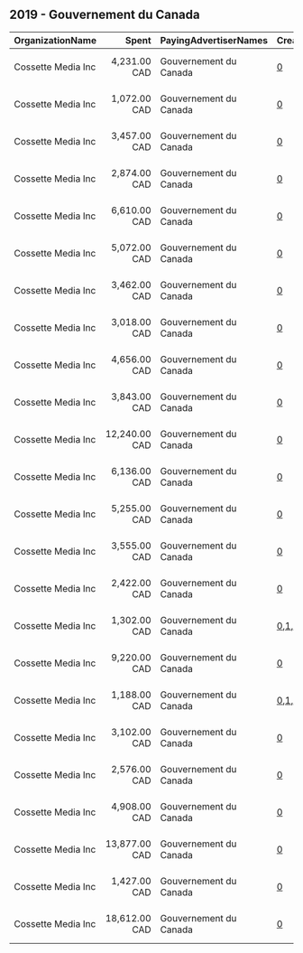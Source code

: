 ## 2019 - Gouvernement du Canada 
|OrganizationName|Spent|PayingAdvertiserNames|CreativeUrls|Impressions|Genders|AgeBrackets|CountryCodes|BillingAddresses|CandidateBallotInformation|
|:---|---:|:---|:---|---:|:---|:---|:---|:---|:---|
|Cossette Media Inc|4,231.00 CAD|Gouvernement du Canada|[0](https://www.snap.com/political-ads/asset/2dbf9b539049f013cbd6deea14b96b29da46038cfa7d371ed034ec5cb0bb1d54?mediaType=mp4)|1,241,829||18-24|canada|"P.O. Box. 11613, Succ. Centre-ville,Montreal,H3C5V9,CA"||
|Cossette Media Inc|1,072.00 CAD|Gouvernement du Canada|[0](https://www.snap.com/political-ads/asset/38d3974b925766f4532f475cff69b24073b657a7cc1812bdccc8dff21c5887cc?mediaType=mp4)|115,636||18-34|canada|"P.O. Box. 11613, Succ. Centre-ville,Montreal,H3C5V9,CA"||
|Cossette Media Inc|3,457.00 CAD|Gouvernement du Canada|[0](https://www.snap.com/political-ads/asset/6b9a2abc375d3e1640ac78cfff8b920c628f226cae118331f474c879c742b59a?mediaType=mp4)|985,763||18-|canada|"P.O. Box. 11613, Succ. Centre-ville,Montreal,H3C5V9,CA"||
|Cossette Media Inc|2,874.00 CAD|Gouvernement du Canada|[0](https://www.snap.com/political-ads/asset/34378604e73458fb598fd0f8e8b7ff626a8241ea6b82437b269fdbf9d0a10512?mediaType=mp4)|836,802||18-|canada|"P.O. Box. 11613, Succ. Centre-ville,Montreal,H3C5V9,CA"||
|Cossette Media Inc|6,610.00 CAD|Gouvernement du Canada|[0](https://www.snap.com/political-ads/asset/4c53970b31ff0cbeef45fd7b06c8a7d8b48672b6baf4f63ef85d12ae2986e929?mediaType=mp4)|2,857,279||18-24|canada|"P.O. Box. 11613, Succ. Centre-ville,Montreal,H3C5V9,CA"||
|Cossette Media Inc|5,072.00 CAD|Gouvernement du Canada|[0](https://www.snap.com/political-ads/asset/2dbf9b539049f013cbd6deea14b96b29da46038cfa7d371ed034ec5cb0bb1d54?mediaType=mp4)|1,719,275||18-24|canada|"P.O. Box. 11613, Succ. Centre-ville,Montreal,H3C5V9,CA"||
|Cossette Media Inc|3,462.00 CAD|Gouvernement du Canada|[0](https://www.snap.com/political-ads/asset/70f945da3b87c562a9076463649e8e4f3b43ec8b61ade07269e09af081b86584?mediaType=mp4)|963,689||18-24|canada|"P.O. Box. 11613, Succ. Centre-ville,Montreal,H3C5V9,CA"||
|Cossette Media Inc|3,018.00 CAD|Gouvernement du Canada|[0](https://www.snap.com/political-ads/asset/70f945da3b87c562a9076463649e8e4f3b43ec8b61ade07269e09af081b86584?mediaType=mp4)|1,043,654||18-24|canada|"P.O. Box. 11613, Succ. Centre-ville,Montreal,H3C5V9,CA"||
|Cossette Media Inc|4,656.00 CAD|Gouvernement du Canada|[0](https://www.snap.com/political-ads/asset/76f828b08db10bfcc4eddfd8ffdc4373e6e2dba20252a3ff0a909f543355a62b?mediaType=mp4)|1,359,885||18-|canada|"P.O. Box. 11613, Succ. Centre-ville,Montreal,H3C5V9,CA"||
|Cossette Media Inc|3,843.00 CAD|Gouvernement du Canada|[0](https://www.snap.com/political-ads/asset/a3b34d8a6a07f68be6771dad4d0441892ab1d55e47e5c08297c374231cb749ca?mediaType=mp4)|1,152,308||18-|canada|"P.O. Box. 11613, Succ. Centre-ville,Montreal,H3C5V9,CA"||
|Cossette Media Inc|12,240.00 CAD|Gouvernement du Canada|[0](https://www.snap.com/political-ads/asset/fc907cfadceedf0af8e2447ef620722d5fa4c97bc1c7bac45ddfb203c41affce?mediaType=mp4)|5,033,533||18-24|canada|"P.O. Box. 11613, Succ. Centre-ville,Montreal,H3C5V9,CA"||
|Cossette Media Inc|6,136.00 CAD|Gouvernement du Canada|[0](https://www.snap.com/political-ads/asset/03492cb269daa4f54ea0443f57a24e9c333125f41c2d0cbb35dc3a058ad88c11?mediaType=mp4)|2,663,304||18-24|canada|"P.O. Box. 11613, Succ. Centre-ville,Montreal,H3C5V9,CA"||
|Cossette Media Inc|5,255.00 CAD|Gouvernement du Canada|[0](https://www.snap.com/political-ads/asset/33b43b8e667d8a8d65ae872f4dd87f3148a9ee2900412d2493149ef5a6128811?mediaType=mp4)|1,506,773||18-|canada|"P.O. Box. 11613, Succ. Centre-ville,Montreal,H3C5V9,CA"||
|Cossette Media Inc|3,555.00 CAD|Gouvernement du Canada|[0](https://www.snap.com/political-ads/asset/7689d1f807a9afa53926e1e4d246ed7a74cba8090eaa3b2e7c2f6f3bdd7b2213?mediaType=mp4)|824,134||18-24|canada|"P.O. Box. 11613, Succ. Centre-ville,Montreal,H3C5V9,CA"||
|Cossette Media Inc|2,422.00 CAD|Gouvernement du Canada|[0](https://www.snap.com/political-ads/asset/4894dcb8e8aa84d66e74b4b10d6a3212763636edf4574aa549f3649db072f680?mediaType=mp4)|812,705||18-34|canada|"P.O. Box. 11613, Succ. Centre-ville,Montreal,H3C5V9,CA"||
|Cossette Media Inc|1,302.00 CAD|Gouvernement du Canada|[0](https://www.snap.com/political-ads/asset/51b20f6f73e2f58b403730b995af0e5b8ac6429da48e8e47e2992eb700d96d46?mediaType=mp4),[1](https://www.snap.com/political-ads/asset/9e40b6ea24766072ee5ce5d4bbeeae818f802fbe863c1fd222821a77f6317ceb?mediaType=mp4),[2](https://www.snap.com/political-ads/asset/055a663054062d92fb1c3d5cb028433bc7ecde14472634d483f0d4bfb33cdd0c?mediaType=mp4)|1,550,871||18-34|canada|"P.O. Box. 11613, Succ. Centre-ville,Montreal,H3C5V9,CA"||
|Cossette Media Inc|9,220.00 CAD|Gouvernement du Canada|[0](https://www.snap.com/political-ads/asset/76a45e6ee95339674501ea064d9f0db74bedec384fca1319b82d1da2bd65b559?mediaType=mp4)|4,244,451||18-|canada|"P.O. Box. 11613, Succ. Centre-ville,Montreal,H3C5V9,CA"||
|Cossette Media Inc|1,188.00 CAD|Gouvernement du Canada|[0](https://www.snap.com/political-ads/asset/b6c8c94c20c809b06cc34bad66c7875d852746e4fc3a7c18ffe0451932c2e80b?mediaType=mp4),[1](https://www.snap.com/political-ads/asset/ee1eb34919cd13ede948039add6a4bf955f87443218933b1995b4ec3a72d8f24?mediaType=mp4),[2](https://www.snap.com/political-ads/asset/ffad1e274df9ab923d22b752c59eed9fc1fc515aa89e02588d68a63f7c0da4c8?mediaType=mp4)|1,515,399||18-34|canada|"P.O. Box. 11613, Succ. Centre-ville,Montreal,H3C5V9,CA"||
|Cossette Media Inc|3,102.00 CAD|Gouvernement du Canada|[0](https://www.snap.com/political-ads/asset/7689d1f807a9afa53926e1e4d246ed7a74cba8090eaa3b2e7c2f6f3bdd7b2213?mediaType=mp4)|1,093,129||18-24|canada|"P.O. Box. 11613, Succ. Centre-ville,Montreal,H3C5V9,CA"||
|Cossette Media Inc|2,576.00 CAD|Gouvernement du Canada|[0](https://www.snap.com/political-ads/asset/31713ee88a9109f19e5a5bd4871db22dcd912f117ef8582db652c01b1403cc22?mediaType=mp4)|781,792||18-34|canada|"P.O. Box. 11613, Succ. Centre-ville,Montreal,H3C5V9,CA"||
|Cossette Media Inc|4,908.00 CAD|Gouvernement du Canada|[0](https://www.snap.com/political-ads/asset/4c8830d64d8dadf4d581ff8fdeb0a36bc763c2094d6cabbf94fbfd2b66f959e7?mediaType=mp4)|1,437,903||18-|canada|"P.O. Box. 11613, Succ. Centre-ville,Montreal,H3C5V9,CA"||
|Cossette Media Inc|13,877.00 CAD|Gouvernement du Canada|[0](https://www.snap.com/political-ads/asset/53bc224f862438dff02d63d1c1a99fbd9398d7bdcd12318968c90df54e8bd7b0?mediaType=mp4)|6,343,834||18-|canada|"P.O. Box. 11613, Succ. Centre-ville,Montreal,H3C5V9,CA"||
|Cossette Media Inc|1,427.00 CAD|Gouvernement du Canada|[0](https://www.snap.com/political-ads/asset/27bb8c5a9dcbec22b6ba03b861b0c5005cb637145795b86e9e331a28e6d16e77?mediaType=mp4)|141,117||18-34|canada|"P.O. Box. 11613, Succ. Centre-ville,Montreal,H3C5V9,CA"||
|Cossette Media Inc|18,612.00 CAD|Gouvernement du Canada|[0](https://www.snap.com/political-ads/asset/e07463c2c8a4049d007be7035ea2de2441c930955ff1566449a1ce9c016407f9?mediaType=mp4)|8,418,822||18-|canada|"P.O. Box. 11613, Succ. Centre-ville,Montreal,H3C5V9,CA"||
